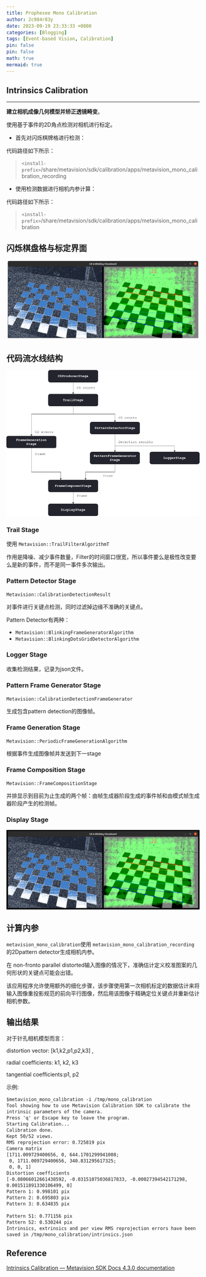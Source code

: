 ```yaml
---
title: Prophesee Mono Calibration
author: 2c984r83y
date: 2023-09-19 23:33:33 +0800
categories: [Blogging]
tags: [Event-based Vision, Calibration]
pin: false
pin: false
math: true
mermaid: true
---
```

## Intrinsics Calibration

---

**建立相机成像几何模型并矫正透镜畸变**。

使用基于事件的2D角点检测对相机进行标定。

- 首先对闪烁棋牌格进行检测：

代码路径如下所示：

> `<install-prefix>`/share/metavision/sdk/calibration/apps/metavision_mono_calibration_recording

- 使用检测数据进行相机内参计算：

代码路径如下所示：

> `<install-prefix>`/share/metavision/sdk/calibration/apps/metavision_mono_calibration

## 闪烁棋盘格与标定界面

![intrinsics_recording_visu](https://raw.githubusercontent.com/2c984r83y/2c984r83y.github.io/main/images/intrinsics_recording_visu.png)

## 代码流水线结构

![intrinsics_recording_pipeline](https://raw.githubusercontent.com/2c984r83y/2c984r83y.github.io/main/images/intrinsics_recording_pipeline.png)

### Trail Stage

使用 `Metavision::TrailFilterAlgorithmT`

作用是降噪、减少事件数量，Filter的时间窗口很宽，所以事件要么是极性改变要么是新的事件，而不是同一事件多次输出。

### Pattern Detector Stage

`Metavision::CalibrationDetectionResult`

对事件进行关键点检测，同时过滤掉边缘不准确的关键点。

Pattern Detector有两种：

- `Metavision::BlinkingFrameGeneratorAlgorithm`
- `Metavision::BlinkingDotsGridDetectorAlgorithm`

### Logger Stage

收集检测结果，记录为json文件。

### Pattern Frame Generator Stage

`Metavision::CalibrationDetectionFrameGenerator`

生成包含pattern detection的图像帧。

### Frame Generation Stage

`Metavision::PeriodicFrameGenerationAlgorithm`

根据事件生成图像帧并发送到下一stage

### Frame Composition Stage

`Metavision::FrameCompositionStage`

并排显示到目前为止生成的两个帧：由帧生成器阶段生成的事件帧和由模式帧生成器阶段产生的检测帧。

### Display Stage

![20230919095631](https://raw.githubusercontent.com/2c984r83y/2c984r83y.github.io/main/images/20230919095631.png)

## 计算内参

`metavision_mono_calibration`使用 `metavision_mono_calibration_recording`的2Dpattern detector生成相机内参。

在 non-fronto parallel distorted输入图像的情况下，准确估计定义校准图案的几何形状的关键点可能会出错。

该应用程序允许使用额外的细化步骤，该步骤使用第一次相机标定的数据估计来将输入图像重投影规范的前向平行图像，然后用该图像于精确定位关键点并重新估计相机参数。

## 输出结果

对于针孔相机模型而言：

distortion vector: [k1,k2,p1,p2,k3] ,

radial coefficients: k1, k2, k3

tangential coefficients:p1, p2

示例:

```text
$metavision_mono_calibration -i /tmp/mono_calibration
Tool showing how to use Metavision Calibration SDK to calibrate the intrinsic parameters of the camera.
Press 'q' or Escape key to leave the program.
Starting Calibration...
Calibration done.
Kept 50/52 views.
RMS reprojection error: 0.725819 pix
Camera matrix
[1711.009729400656, 0, 644.1701299941008;
 0, 1711.009729400656, 340.831295617325;
 0, 0, 1]
Distortion coefficients
[-0.08066012661438592, -0.03151075036817833, -0.00027394542171298, 0.001511891330106499, 0]
Pattern 1: 0.998101 pix
Pattern 2: 0.695803 pix
Pattern 3: 0.634835 pix

Pattern 51: 0.771156 pix
Pattern 52: 0.530244 pix
Intrinsics, extrinsics and per view RMS reprojection errors have been saved in /tmp/mono_calibration/intrinsics.json

```

## Reference

[Intrinsics Calibration — Metavision SDK Docs 4.3.0 documentation](https://docs.prophesee.ai/stable/samples/modules/calibration/intrinsics.html?highlight=calibrate)
